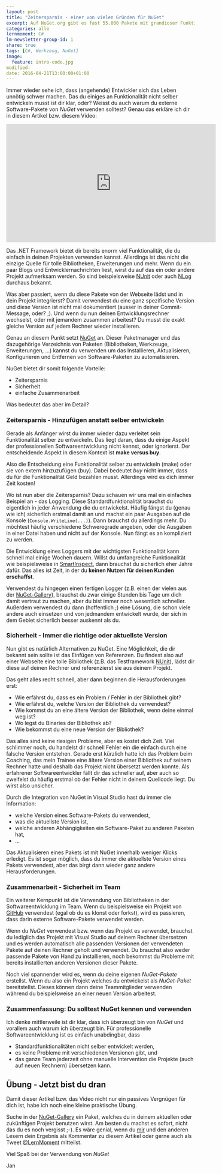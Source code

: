 ```yaml
---
layout: post
title: "Zeitersparnis - einer von vielen Gründen für NuGet"
excerpt: Auf NuGet.org gibt es fast 55.000 Pakete mit grandioser Funktionalität. Nutze Sie!
categories: alle
lernmoment: C#
lm-newsletter-group-id: 1
share: true
tags: [C#, Werkzeug, NuGet]
image:
  feature: intro-code.jpg
modified:
date: 2016-04-21T13:00:00+01:00
---
```


Immer wieder sehe ich, dass (angehende) Entwickler sich das Leben unnötig schwer machen. Das du einiges an Funktionalität nicht selber entwickeln musst ist dir klar, oder? Weisst du auch warum du externe Software-Pakete von *NuGet* verwenden solltest? Genau das erkläre ich dir in diesem Artikel bzw. diesem Video:

<iframe width="560" height="315" src="https://www.youtube.com/embed/WsvhwW2M7AY" frameborder="0"></iframe>

Das .NET Framework bietet dir bereits enorm viel Funktionalität, die du einfach in deinen Projekten verwenden kannst. Allerdings ist das nicht die einzige Quelle für tolle Bibliotheken, Erweiterungen und mehr. Wenn du ein paar Blogs und Entwicklernachrichten liest, wirst du auf das ein oder andere Projekt aufmerksam werden. So sind beispielsweise <a href="http://www.nunit.org" target="_blank">NUnit</a> oder auch <a href="http://nlog-project.org" target="_blank">NLog</a> durchaus bekannt.

Was aber passiert, wenn du diese Pakete von der Webseite lädst und in dein Projekt integrierst? Damit verwendest du eine ganz spezifische Version und diese Version ist nicht mal dokumentiert (ausser in deiner Commit-Message, oder? ;). Und wenn du nun deinen Entwicklungsrechner wechselst, oder mit jemandem zusammen arbeitest? Du musst die exakt gleiche Version auf jedem Rechner wieder installieren.

Genau an diesem Punkt setzt <a href="http://www.nuget.org" target="_blank">NuGet</a> an. Dieser Paketmanager und das dazugehörige Verzeichnis von Paketen (Bibliotheken, Werkzeuge, Erweiterungen, ...) kannst du verwenden um das Installieren, Aktualisieren, Konfigurieren und Entfernen von Software-Paketen zu automatisieren.

NuGet bietet dir somit folgende Vorteile:

- Zeitersparnis
- Sicherheit
- einfache Zusammenarbeit

Was bedeutet das aber im Detail?

### Zeitersparnis - Hinzufügen anstatt selber entwickeln

Gerade als Anfänger wirst du immer wieder dazu verleitet sein Funktionalität selber zu entwickeln. Das liegt daran, dass du einige Aspekt der professionellen Softwareentwicklung nicht kennst, oder ignorierst. Der entscheidende Aspekt in diesem Kontext ist **make versus buy**.

Also die Entscheidung eine Funktionalität selber zu entwickeln (make) oder sie von extern hinzuzufügen (buy). Dabei bedeutet *buy* nicht immer, dass du für die Funktionalität Geld bezahlen musst. Allerdings wird es dich immer Zeit kosten!

Wo ist nun aber die Zeitersparnis? Dazu schauen wir uns mal ein einfaches Beispiel an - das Logging. Diese Standardfunktionalität brauchst du eigentlich in jeder Anwendung die du entwickelst. Häufig fängst du (genau wie ich) sicherlich erstmal damit an und machst ein paar Ausgaben auf die Konsole (`Console.WriteLine(...)`). Dann brauchst du allerdings mehr. Du möchtest häufig verschiedene Schweregrade angeben, oder die Ausgaben in einer Datei haben und nicht auf der Konsole. Nun fängt es an kompliziert zu werden.

Die Entwicklung eines Loggers mit der wichtigsten Funktionalität kann schnell mal einige Wochen dauern. Willst du umfangreiche Funktionalität wie beispielsweise in <a href="http://www.gurock.com/smartinspect/" target="_blank">SmartInspect</a>, dann brauchst du sicherlich eher Jahre dafür. Das alles ist Zeit, in der du **keinen Nutzen für deinen Kunden erschaffst**.

Verwendest du hingegen einen fertigen Logger (z.B. einen der vielen aus der <a href="https://www.nuget.org/packages?q=logging" target="_blank">NuGet-Gallery</a>), brauchst du zwar einige Stunden bis Tage um dich damit vertraut zu machen, aber du bist immer noch wesentlich schneller. Außerdem verwendest du dann (hoffentlich ;) eine Lösung, die schon viele andere auch einsetzen und von jedmandem entwickelt wurde, der sich in dem Gebiet sicherlich besser auskennt als du.

### Sicherheit - Immer die richtige oder aktuellste Version

Nun gibt es natürlich Alternativen zu NuGet. Eine Möglichkeit, die dir bekannt sein sollte ist das Einfügen von Referenzen. Du findest also auf einer Webseite eine tolle Bibliothek (z.B. das Testframework <a href="http://www.nunit.org" target="_blank">NUnit</a>), lädst dir diese auf deinen Rechner und referenzierst sie aus deinem Projekt.

Das geht alles recht schnell, aber dann beginnen die Herausforderungen erst:

- Wie erfährst du, dass es ein Problem / Fehler in der Bibliothek gibt?
- Wie erfährst du, welche Version der Bibliothek du verwendest?
- Wie kommst du an eine ältere Version der Bibliothek, wenn deine einmal weg ist?
- Wo legst du Binaries der Bibliothek ab?
- Wie bekommst du eine neue Version der Bibliothek?

Das alles sind keine riesigen Probleme, aber es kostet dich Zeit. Viel schlimmer noch, du handelst dir schnell Fehler ein die einfach durch eine falsche Version entstehen. Gerade erst kürzlich hatte ich das Problem beim Coaching, das mein Trainee eine ältere Version einer Bibliothek auf seinem Rechner hatte und deshalb das Projekt nicht übersetzt werden konnte. Als erfahrener Softwareentwickler fällt dir das schneller auf, aber auch so zweifelst du häufig erstmal ob der Fehler nicht in deinem Quellcode liegt. Du wirst also unsicher.

Durch die Integration von NuGet in Visual Studio hast du immer die Information: 

- welche Version eines Software-Pakets du verwendest, 
- was die aktuellste Version ist,
- welche anderen Abhängigkeiten ein Software-Paket zu anderen Paketen hat,
- ...

Das Aktualisieren eines Pakets ist mit NuGet innerhalb weniger Klicks erledigt. Es ist sogar möglich, dass du immer die aktuellste Version eines Pakets verwendest, aber das birgt dann wieder ganz andere Herausforderungen.

### Zusammenarbeit - Sicherheit im Team

Ein weiterer Kernpunkt ist die Verwendung von Bibliotheken in der Softwareentwicklung im Team. Wenn du beispielsweise ein Projekt von <a href="https://www.github.com" target="_blank">GitHub</a> verwendest (egal ob du es klonst oder forkst), wird es passieren, dass darin externe Software-Pakete verwendet werden.

Wenn du *NuGet* verwendest bzw. wenn das Projekt es verwendet, brauchst du lediglich das Projekt mit Visual Studio auf deinem Rechner übersetzen und es werden automatisch alle passenden Versionen der verwendeten Pakete auf deinen Rechner geholt und verwendet. Du brauchst also weder passende Pakete von Hand zu installieren, noch bekommst du Probleme mit bereits installierten anderen Versionen dieser Pakete.

Noch viel spannender wird es, wenn du deine eigenen *NuGet-Pakete* erstellst. Wenn du also ein Projekt welches du entwickelst als *NuGet-Paket* bereitstellst. Dieses können dann deine Teammitglieder verwenden während du beispielsweise an einer neuen Version arbeitest.

### Zusammenfassung: Du solltest NuGet kennen und verwenden

Ich denke mittlerweile ist dir klar, dass ich überzeugt bin von *NuGet* und vorallem auch warum ich überzeugt bin. Für professionelle Softwareentwicklung ist es einfach unabdingbar, dass 

- Standardfunktionalitäten nicht selber entwickelt werden,
- es keine Probleme mit verschiedenen Versionen gibt, und
- das ganze Team jederzeit ohne manuelle Intervention die Projekte (auch auf neuen Rechnern) übersetzen kann.

## Übung - Jetzt bist du dran

Damit dieser Artikel bzw. das Video nicht nur ein passives Vergnügen für dich ist, habe ich noch eine kleine praktische Übung.

Suche in der <a href="http://www.nuget.org" target="_blank">NuGet-Gallery</a> ein Paket, welches du in deinem aktuellen oder zukünftigen Projekt benutzen wirst. Am besten du machst es sofort, nicht das du es noch vergisst ;-). 
Es wäre genial, wenn du [mir](mailto:jan@lernmoment.de) und den anderen Lesern dein Ergebnis als Kommentar zu diesem Artikel oder gerne auch als Tweet [@LernMoment](https://twitter.com/LernMoment) mitteilst.

Viel Spaß bei der Verwendung von *NuGet*

Jan
